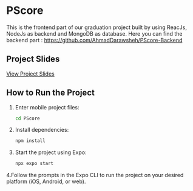 # PScore

This is the frontend  part of our graduation project built by using ReacJs, NodeJs as backend and MongoDB as database.
Here you can find the backend part : https://github.com/AhmadDarawsheh/PScore-Backend

## Project Slides

[View Project Slides](https://drive.google.com/file/d/1eVgluoQjbUWlS6rNOx9gkExaaeD2-gtO/view?usp=sharing)

## How to Run the Project
1. Enter mobile project files:
   ```bash
   cd PScore
2. Install dependencies:
   ```bash
   npm install
3. Start the project using Expo:
   ```bash
   npx expo start
4.Follow the prompts in the Expo CLI to run the project on your desired platform (iOS, Android, or web).
